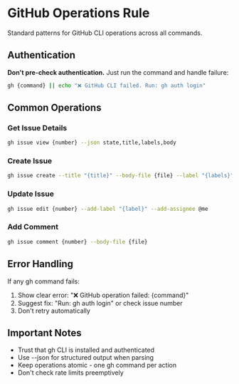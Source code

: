 # GitHub Operations Rule

Standard patterns for GitHub CLI operations across all commands.

## Authentication

**Don't pre-check authentication.** Just run the command and handle failure:

```bash
gh {command} || echo "❌ GitHub CLI failed. Run: gh auth login"
```

## Common Operations

### Get Issue Details

```bash
gh issue view {number} --json state,title,labels,body
```

### Create Issue

```bash
gh issue create --title "{title}" --body-file {file} --label "{labels}"
```

### Update Issue

```bash
gh issue edit {number} --add-label "{label}" --add-assignee @me
```

### Add Comment

```bash
gh issue comment {number} --body-file {file}
```

## Error Handling

If any gh command fails:

1. Show clear error: "❌ GitHub operation failed: {command}"
2. Suggest fix: "Run: gh auth login" or check issue number
3. Don't retry automatically

## Important Notes

- Trust that gh CLI is installed and authenticated
- Use --json for structured output when parsing
- Keep operations atomic - one gh command per action
- Don't check rate limits preemptively
